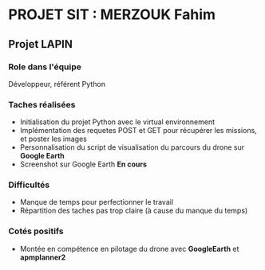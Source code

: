 # PROJET SIT : MERZOUK Fahim 
## Projet LAPIN
### Role dans l'équipe
Développeur, référent Python
### Taches réalisées
  * Initialisation du projet Python avec le virtual environnement
  * Implémentation des requetes POST et GET pour récupérer les missions, et poster les images 
  * Personnalisation du script de visualisation du parcours du drone sur **Google Earth**
  * Screenshot sur Google Earth **En cours**

### Difficultés
  * Manque de temps pour perfectionner le travail
  * Répartition des taches pas trop claire (à cause du manque du temps)
### Cotés positifs
  * Montée en compétence en pilotage du drone avec **GoogleEarth** et **apmplanner2**

  
